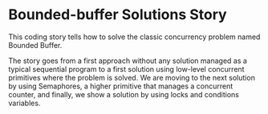 # Bounded-buffer Solutions Story
This coding story tells how to solve the classic concurrency problem named Bounded Buffer.

The story goes from a first approach without any solution managed as a typical sequential program to a first solution using low-level concurrent primitives where the problem is solved. We are moving to the next solution by using Semaphores, a higher primitive that manages a concurrent counter, and finally, we show a solution by using locks and conditions variables. 
